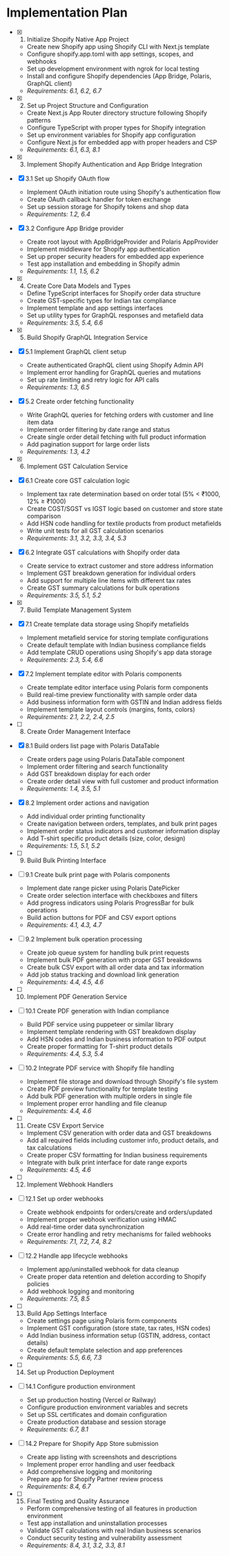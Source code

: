 # Implementation Plan

- [x] 1. Initialize Shopify Native App Project
  - Create new Shopify app using Shopify CLI with Next.js template
  - Configure shopify.app.toml with app settings, scopes, and webhooks
  - Set up development environment with ngrok for local testing
  - Install and configure Shopify dependencies (App Bridge, Polaris, GraphQL client)
  - _Requirements: 6.1, 6.2, 6.7_

- [x] 2. Set up Project Structure and Configuration
  - Create Next.js App Router directory structure following Shopify patterns
  - Configure TypeScript with proper types for Shopify integration
  - Set up environment variables for Shopify app configuration
  - Configure Next.js for embedded app with proper headers and CSP
  - _Requirements: 6.1, 6.3, 8.1_

- [x] 3. Implement Shopify Authentication and App Bridge Integration
- [x] 3.1 Set up Shopify OAuth flow
  - Implement OAuth initiation route using Shopify's authentication flow
  - Create OAuth callback handler for token exchange
  - Set up session storage for Shopify tokens and shop data
  - _Requirements: 1.2, 6.4_

- [x] 3.2 Configure App Bridge provider
  - Create root layout with AppBridgeProvider and Polaris AppProvider
  - Implement middleware for Shopify app authentication
  - Set up proper security headers for embedded app experience
  - Test app installation and embedding in Shopify admin
  - _Requirements: 1.1, 1.5, 6.2_

- [x] 4. Create Core Data Models and Types
  - Define TypeScript interfaces for Shopify order data structure
  - Create GST-specific types for Indian tax compliance
  - Implement template and app settings interfaces
  - Set up utility types for GraphQL responses and metafield data
  - _Requirements: 3.5, 5.4, 6.6_

- [x] 5. Build Shopify GraphQL Integration Service
- [x] 5.1 Implement GraphQL client setup
  - Create authenticated GraphQL client using Shopify Admin API
  - Implement error handling for GraphQL queries and mutations
  - Set up rate limiting and retry logic for API calls
  - _Requirements: 1.3, 6.5_

- [x] 5.2 Create order fetching functionality
  - Write GraphQL queries for fetching orders with customer and line item data
  - Implement order filtering by date range and status
  - Create single order detail fetching with full product information
  - Add pagination support for large order lists
  - _Requirements: 1.3, 4.2_

- [x] 6. Implement GST Calculation Service
- [x] 6.1 Create core GST calculation logic
  - Implement tax rate determination based on order total (5% < ₹1000, 12% ≥ ₹1000)
  - Create CGST/SGST vs IGST logic based on customer and store state comparison
  - Add HSN code handling for textile products from product metafields
  - Write unit tests for all GST calculation scenarios
  - _Requirements: 3.1, 3.2, 3.3, 3.4, 5.3_

- [x] 6.2 Integrate GST calculations with Shopify order data
  - Create service to extract customer and store address information
  - Implement GST breakdown generation for individual orders
  - Add support for multiple line items with different tax rates
  - Create GST summary calculations for bulk operations
  - _Requirements: 3.5, 5.1, 5.2_

- [x] 7. Build Template Management System
- [x] 7.1 Create template data storage using Shopify metafields
  - Implement metafield service for storing template configurations
  - Create default template with Indian business compliance fields
  - Add template CRUD operations using Shopify's app data storage
  - _Requirements: 2.3, 5.4, 6.6_

- [x] 7.2 Implement template editor with Polaris components
  - Create template editor interface using Polaris form components
  - Build real-time preview functionality with sample order data
  - Add business information form with GSTIN and Indian address fields
  - Implement template layout controls (margins, fonts, colors)
  - _Requirements: 2.1, 2.2, 2.4, 2.5_

- [ ] 8. Create Order Management Interface
- [x] 8.1 Build orders list page with Polaris DataTable
  - Create orders page using Polaris DataTable component
  - Implement order filtering and search functionality
  - Add GST breakdown display for each order
  - Create order detail view with full customer and product information
  - _Requirements: 1.4, 3.5, 5.1_

- [x] 8.2 Implement order actions and navigation
  - Add individual order printing functionality
  - Create navigation between orders, templates, and bulk print pages
  - Implement order status indicators and customer information display
  - Add T-shirt specific product details (size, color, design)
  - _Requirements: 1.5, 5.1, 5.2_

- [ ] 9. Build Bulk Printing Interface
- [ ] 9.1 Create bulk print page with Polaris components
  - Implement date range picker using Polaris DatePicker
  - Create order selection interface with checkboxes and filters
  - Add progress indicators using Polaris ProgressBar for bulk operations
  - Build action buttons for PDF and CSV export options
  - _Requirements: 4.1, 4.3, 4.7_

- [ ] 9.2 Implement bulk operation processing
  - Create job queue system for handling bulk print requests
  - Implement bulk PDF generation with proper GST breakdowns
  - Create bulk CSV export with all order data and tax information
  - Add job status tracking and download link generation
  - _Requirements: 4.4, 4.5, 4.6_

- [ ] 10. Implement PDF Generation Service
- [ ] 10.1 Create PDF generation with Indian compliance
  - Build PDF service using puppeteer or similar library
  - Implement template rendering with GST breakdown display
  - Add HSN codes and Indian business information to PDF output
  - Create proper formatting for T-shirt product details
  - _Requirements: 4.4, 5.3, 5.4_

- [ ] 10.2 Integrate PDF service with Shopify file handling
  - Implement file storage and download through Shopify's file system
  - Create PDF preview functionality for template testing
  - Add bulk PDF generation with multiple orders in single file
  - Implement proper error handling and file cleanup
  - _Requirements: 4.4, 4.6_

- [ ] 11. Create CSV Export Service
  - Implement CSV generation with order data and GST breakdowns
  - Add all required fields including customer info, product details, and tax calculations
  - Create proper CSV formatting for Indian business requirements
  - Integrate with bulk print interface for date range exports
  - _Requirements: 4.5, 4.6_

- [ ] 12. Implement Webhook Handlers
- [ ] 12.1 Set up order webhooks
  - Create webhook endpoints for orders/create and orders/updated
  - Implement proper webhook verification using HMAC
  - Add real-time order data synchronization
  - Create error handling and retry mechanisms for failed webhooks
  - _Requirements: 7.1, 7.2, 7.4, 8.2_

- [ ] 12.2 Handle app lifecycle webhooks
  - Implement app/uninstalled webhook for data cleanup
  - Create proper data retention and deletion according to Shopify policies
  - Add webhook logging and monitoring
  - _Requirements: 7.5, 8.5_

- [ ] 13. Build App Settings Interface
  - Create settings page using Polaris form components
  - Implement GST configuration (store state, tax rates, HSN codes)
  - Add Indian business information setup (GSTIN, address, contact details)
  - Create default template selection and app preferences
  - _Requirements: 5.5, 6.6, 7.3_

- [ ] 14. Set up Production Deployment
- [ ] 14.1 Configure production environment
  - Set up production hosting (Vercel or Railway)
  - Configure production environment variables and secrets
  - Set up SSL certificates and domain configuration
  - Create production database and session storage
  - _Requirements: 6.7, 8.1_

- [ ] 14.2 Prepare for Shopify App Store submission
  - Create app listing with screenshots and descriptions
  - Implement proper error handling and user feedback
  - Add comprehensive logging and monitoring
  - Prepare app for Shopify Partner review process
  - _Requirements: 8.4, 6.7_

- [ ] 15. Final Testing and Quality Assurance
  - Perform comprehensive testing of all features in production environment
  - Test app installation and uninstallation processes
  - Validate GST calculations with real Indian business scenarios
  - Conduct security testing and vulnerability assessment
  - _Requirements: 8.4, 3.1, 3.2, 3.3, 8.1_